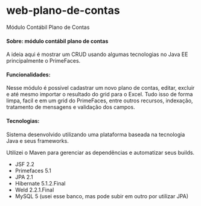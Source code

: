 # web-plano-de-contas
Módulo Contábil Plano de Contas

#### Sobre: módulo contábil plano de contas

A ideia aqui é mostrar um CRUD usando algumas tecnologias no Java EE principalmente o PrimeFaces.

#### Funcionalidades:

Nesse módulo é possivel cadastrar um novo plano de contas, editar, excluir e até mesmo importar o resultado do grid para o Excel. Tudo isso de forma limpa, facil e em um grid do PrimeFaces, entre outros recursos, indexação, tratamento de mensagens e validação dos campos.

#### Tecnologias:

Sistema desenvolvido utilizando uma plataforma baseada na tecnologia Java e seus frameworks.

Utilizei o Maven para gerenciar as dependências e automatizar seus builds.

- JSF 2.2 
- Primefaces 5.1
- JPA 2.1
- Hibernate 5.1.2.Final
- Weld 2.2.1.Final
- MySQL 5 (usei esse banco, mas pode subir em outro por utilizar JPA)
